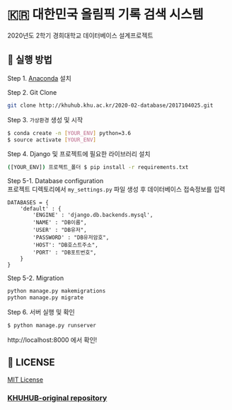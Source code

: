 # 🇰🇷 대한민국 올림픽 기록 검색 시스템 

2020년도 2학기 경희대학교 데이터베이스 설계프로젝트


## 🔌 실행 방법
Step 1. [Anaconda](https://www.anaconda.com/products/individual) 설치

Step 2. Git Clone
```bash
git clone http://khuhub.khu.ac.kr/2020-02-database/2017104025.git 
```

Step 3. `가상환경` 생성 및 시작
```bash
$ conda create -n [YOUR_ENV] python=3.6
$ source activate [YOUR_ENV]
```

Step 4. Django 및 프로젝트에 필요한 라이브러리 설치
```bash
([YOUR_ENV]) 프로젝트_폴더 $ pip install -r requirements.txt
```

Step 5-1. Database configuration  
프로젝트 디렉토리에서 `my_settings.py` 파일 생성 후 데이터베이스 접속정보를 입력
```
DATABASES = {
    'default' : {
        'ENGINE' : 'django.db.backends.mysql',
        'NAME' : "DB이름",
        'USER' : "DB유저",
        'PASSWORD' : "DB유저암호",
        'HOST': "DB호스트주소",
        'PORT' : "DB포트번호",
    }
}
```

Step 5-2. Migration
```bash
python manage.py makemigrations
python manage.py migrate
```

Step 6. 서버 실행 및 확인
```bash
$ python manage.py runserver
```
http://localhost:8000 에서 확인!

## 📄 LICENSE
[MIT License]()


### **[KHUHUB-original repository](http://khuhub.khu.ac.kr/2020-02-database/2017104025)** 
